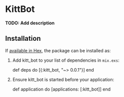 # KittBot

**TODO: Add description**

## Installation

If [available in Hex](https://hex.pm/docs/publish), the package can be installed as:

  1. Add kitt_bot to your list of dependencies in `mix.exs`:

        def deps do
          [{:kitt_bot, "~> 0.0.1"}]
        end

  2. Ensure kitt_bot is started before your application:

        def application do
          [applications: [:kitt_bot]]
        end

